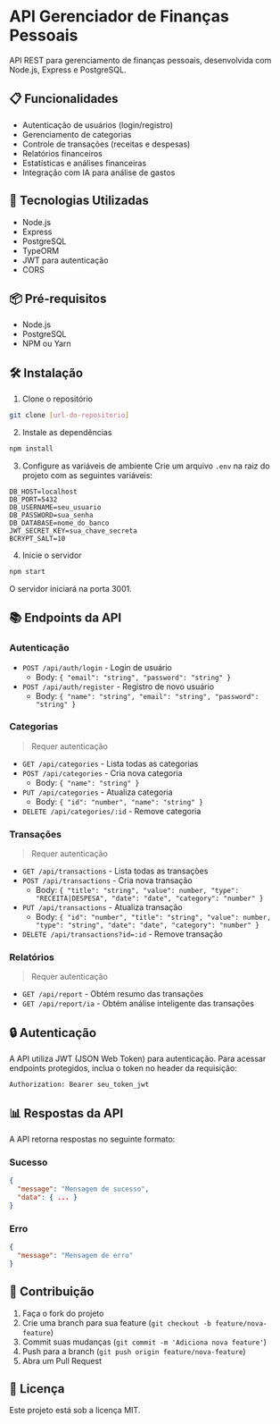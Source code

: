 # API Gerenciador de Finanças Pessoais

API REST para gerenciamento de finanças pessoais, desenvolvida com Node.js, Express e PostgreSQL.

## 📋 Funcionalidades

- Autenticação de usuários (login/registro)
- Gerenciamento de categorias
- Controle de transações (receitas e despesas)
- Relatórios financeiros
- Estatísticas e análises financeiras
- Integração com IA para análise de gastos

## 🚀 Tecnologias Utilizadas

- Node.js
- Express
- PostgreSQL
- TypeORM
- JWT para autenticação
- CORS

## 📦 Pré-requisitos

- Node.js
- PostgreSQL
- NPM ou Yarn

## 🛠️ Instalação

1. Clone o repositório
```bash
git clone [url-do-repositorio]
```

2. Instale as dependências
```bash
npm install
```

3. Configure as variáveis de ambiente
Crie um arquivo `.env` na raiz do projeto com as seguintes variáveis:
```env
DB_HOST=localhost
DB_PORT=5432
DB_USERNAME=seu_usuario
DB_PASSWORD=sua_senha
DB_DATABASE=nome_do_banco
JWT_SECRET_KEY=sua_chave_secreta
BCRYPT_SALT=10
```

4. Inicie o servidor
```bash
npm start
```

O servidor iniciará na porta 3001.

## 📚 Endpoints da API

### Autenticação
- `POST /api/auth/login` - Login de usuário
  - Body: `{ "email": "string", "password": "string" }`
- `POST /api/auth/register` - Registro de novo usuário
  - Body: `{ "name": "string", "email": "string", "password": "string" }`

### Categorias
> Requer autenticação

- `GET /api/categories` - Lista todas as categorias
- `POST /api/categories` - Cria nova categoria
  - Body: `{ "name": "string" }`
- `PUT /api/categories` - Atualiza categoria
  - Body: `{ "id": "number", "name": "string" }`
- `DELETE /api/categories/:id` - Remove categoria

### Transações
> Requer autenticação

- `GET /api/transactions` - Lista todas as transações
- `POST /api/transactions` - Cria nova transação
  - Body: `{ "title": "string", "value": number, "type": "RECEITA|DESPESA", "date": "date", "category": "number" }`
- `PUT /api/transactions` - Atualiza transação
  - Body: `{ "id": "number", "title": "string", "value": number, "type": "string", "date": "date", "category": "number" }`
- `DELETE /api/transactions?id=:id` - Remove transação

### Relatórios
> Requer autenticação

- `GET /api/report` - Obtém resumo das transações
- `GET /api/report/ia` - Obtém análise inteligente das transações

## 🔒 Autenticação

A API utiliza JWT (JSON Web Token) para autenticação. Para acessar endpoints protegidos, inclua o token no header da requisição:

```
Authorization: Bearer seu_token_jwt
```

## 📊 Respostas da API

A API retorna respostas no seguinte formato:

### Sucesso
```json
{
  "message": "Mensagem de sucesso",
  "data": { ... }
}
```

### Erro
```json
{
  "message": "Mensagem de erro"
}
```

## 🤝 Contribuição

1. Faça o fork do projeto
2. Crie uma branch para sua feature (`git checkout -b feature/nova-feature`)
3. Commit suas mudanças (`git commit -m 'Adiciona nova feature'`)
4. Push para a branch (`git push origin feature/nova-feature`)
5. Abra um Pull Request

## 📝 Licença

Este projeto está sob a licença MIT. 